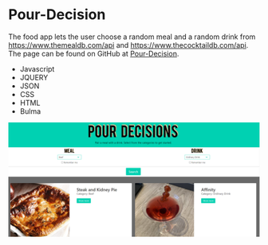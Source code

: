 # Pour-Decision

The food app lets the user choose a random meal and a random drink from https://www.themealdb.com/api and https://www.thecocktaildb.com/api. The page can be found on GitHub at [Pour-Decision](https://jrtwheeler.github.io/Pour-Decision/).

- Javascript
- JQUERY
- JSON
- CSS
- HTML
- Bulma

![Web page](assets/images/Website.png)